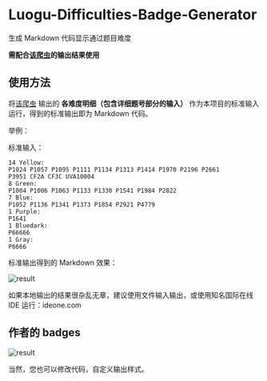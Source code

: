 # Luogu-Difficulties-Badge-Generator
生成 Markdown 代码显示通过题目难度

**需配合[该爬虫](https://github.com/Anguei/Luogu-Ac-Difficulties)的输出结果使用**

## 使用方法
将[该爬虫](https://github.com/Anguei/Luogu-Ac-Difficulties) 输出的 **各难度明细（包含详细题号部分的输入）** 作为本项目的标准输入运行，得到的标准输出即为 Markdown 代码。

举例：

标准输入：
```plaintext
14 Yellow:
P1024 P1057 P1095 P1111 P1134 P1313 P1414 P1970 P2196 P2661
P3951 CF2A CF3C UVA10004
8 Green:
P1004 P1006 P1063 P1133 P1330 P1541 P1984 P2822
7 Blue:
P1052 P1136 P1341 P1373 P1854 P2921 P4779
1 Purple:
P1641
1 Bluedark:
P66666
1 Gray:
P6666
```

标准输出得到的 Markdown 效果：

![result](https://s1.ax1x.com/2018/08/28/PONTa9.png)

如果本地输出的结果很杂乱无章，建议使用文件输入输出，或使用知名国际在线 IDE 运行：ideone.com

## 作者的 badges
![result](https://s1.ax1x.com/2018/08/28/PONJUA.png)

当然，您也可以修改代码，自定义输出样式。
